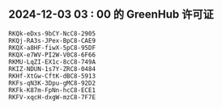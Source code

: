 ## 2024-12-03 03 : 00 的 GreenHub 许可证
```
RKQk-eDxs-9bCY-NcC8-2905
RKQj-RA3s-JPex-BpC8-CAE9
RKQX-a8HF-fiwX-5pC8-95DF
RKQX-e7WV-PI2W-V0C8-6F66
RKMU-LqZI-EX1c-8cC8-749A
RKIZ-NDUN-1s7Y-ZRC8-0484
RKHf-XtGw-CftK-dBC8-5913
RKFs-qN3K-3Dpu-gMC8-92D2
RKFk-K87m-FpNn-hcC8-ECE1
RKFV-xqcH-dxgW-mzC8-7F7E
```
